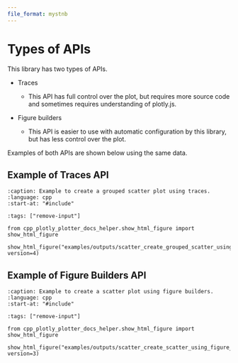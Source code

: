 ```yaml
---
file_format: mystnb
---
```


# Types of APIs

This library has two types of APIs.

- Traces

  - This API has full control over the plot,
    but requires more source code and sometimes requires understanding of plotly.js.

- Figure builders

  - This API is easier to use with automatic configuration by this library,
    but has less control over the plot.

Examples of both APIs are shown below using the same data.

## Example of Traces API

```{literalinclude} /../../../examples/scatters/create_grouped_scatter_using_traces.cpp
:caption: Example to create a grouped scatter plot using traces.
:language: cpp
:start-at: "#include"
```

```{code-cell}
:tags: ["remove-input"]

from cpp_plotly_plotter_docs_helper.show_html_figure import show_html_figure

show_html_figure("examples/outputs/scatter_create_grouped_scatter_using_traces.html", version=4)
```

## Example of Figure Builders API

```{literalinclude} /../../../examples/scatters/create_scatter_using_figure_builder.cpp
:caption: Example to create a scatter plot using figure builders.
:language: cpp
:start-at: "#include"
```

```{code-cell}
:tags: ["remove-input"]

from cpp_plotly_plotter_docs_helper.show_html_figure import show_html_figure

show_html_figure("examples/outputs/scatter_create_scatter_using_figure_builder.html", version=3)
```
